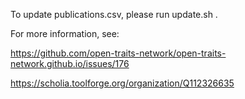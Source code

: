 To update publications.csv, please run update.sh .

For more information, see:

  https://github.com/open-traits-network/open-traits-network.github.io/issues/176  

  https://scholia.toolforge.org/organization/Q112326635

